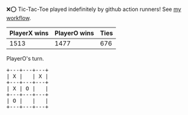 :x::o: Tic-Tac-Toe played indefinitely by github action runners! See [my workflow](.github/workflows/play.yaml).

|PlayerX wins|PlayerO wins|Ties|
|-|-|-|
|1513|1477|676|

PlayerO's turn.

<pre>
+---+---+---+
| X |   | X |
+---+---+---+
| X | O |   |
+---+---+---+
| O |   |   |
+---+---+---+
</pre>